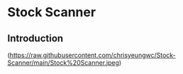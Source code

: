 # Stock Scanner

## Introduction

(https://raw.githubusercontent.com/chrisyeungwc/Stock-Scanner/main/Stock%20Scanner.jpeg)
